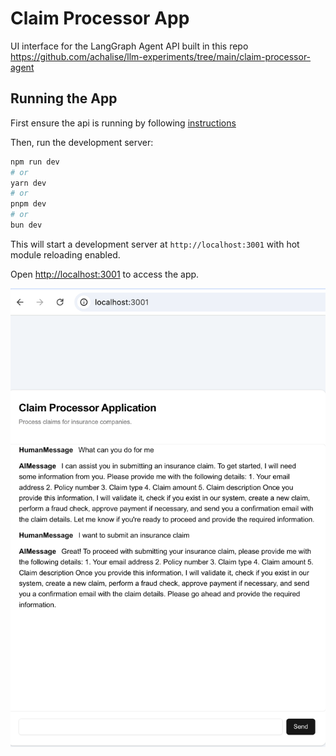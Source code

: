 # Claim Processor App

UI interface for the LangGraph Agent API built in this repo https://github.com/achalise/llm-experiments/tree/main/claim-processor-agent 

## Running the App

First ensure the api is running by following [instructions](https://github.com/achalise/llm-experiments/tree/main/claim-processor-agent)  

Then, run the development server:

```bash
npm run dev
# or
yarn dev
# or
pnpm dev
# or
bun dev
```
This will start a development server at `http://localhost:3001` with hot module reloading enabled.

Open [http://localhost:3001](http://localhost:3001) to access the app.




![Claim Processor App Screenshot](chat-interface.png)
